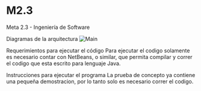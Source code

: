 # M2.3
Meta 2.3 - Ingeniería de Software

Diagramas de la arquitectura
![Main](https://user-images.githubusercontent.com/112862634/189633150-a486ba66-a19f-4230-872e-dd38f2863a1f.png)

Requerimientos para ejecutar el código
Para ejecutar el codigo solamente es necesario contar con NetBeans, o similar, que permita compilar y correr el codigo que esta escrito para lenguaje Java.

Instrucciones para ejecutar el programa
La prueba de concepto ya contiene una pequeña demostracion, por lo tanto solo es necesario correr el codigo.
